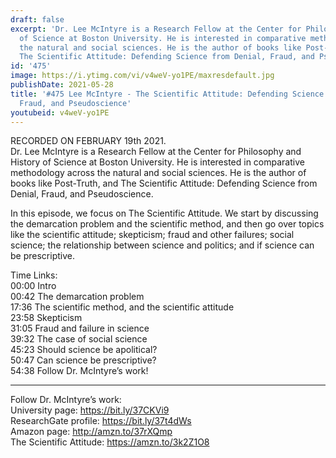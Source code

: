 ```yaml
---
draft: false
excerpt: 'Dr. Lee McIntyre is a Research Fellow at the Center for Philosophy and History
  of Science at Boston University. He is interested in comparative methodology across
  the natural and social sciences. He is the author of books like Post-Truth, and
  The Scientific Attitude: Defending Science from Denial, Fraud, and Pseudoscience.'
id: '475'
image: https://i.ytimg.com/vi/v4weV-yo1PE/maxresdefault.jpg
publishDate: 2021-05-28
title: '#475 Lee McIntyre - The Scientific Attitude: Defending Science from Denial,
  Fraud, and Pseudoscience'
youtubeid: v4weV-yo1PE
---
```

<div class="timelinks">

RECORDED ON FEBRUARY 19th 2021.  
Dr. Lee McIntyre is a Research Fellow at the Center for Philosophy and History of Science at Boston University. He is interested in comparative methodology across the natural and social sciences. He is the author of books like Post-Truth, and The Scientific Attitude: Defending Science from Denial, Fraud, and Pseudoscience.

In this episode, we focus on The Scientific Attitude. We start by discussing the demarcation problem and the scientific method, and then go over topics like the scientific attitude; skepticism; fraud and other failures; social science; the relationship between science and politics; and if science can be prescriptive.

Time Links:  
<time>00:00</time> Intro  
<time>00:42</time> The demarcation problem  
<time>17:36</time> The scientific method, and the scientific attitude  
<time>23:58</time> Skepticism  
<time>31:05</time> Fraud and failure in science  
<time>39:32</time> The case of social science  
<time>45:23</time> Should science be apolitical?  
<time>50:47</time> Can science be prescriptive?  
<time>54:38</time> Follow Dr. McIntyre’s work!

---

Follow Dr. McIntyre’s work:  
University page: https://bit.ly/37CKVi9  
ResearchGate profile: https://bit.ly/37t4dWs  
Amazon page: http://amzn.to/37rXQmp  
The Scientific Attitude: https://amzn.to/3k2Z1O8
</div>

